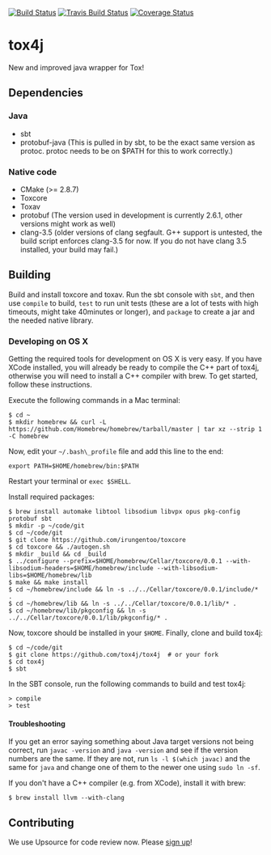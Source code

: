 [![Build Status](https://jenkins.libtoxcore.so/job/Sync%20Tox4j/badge/icon)](https://jenkins.libtoxcore.so/job/Sync%20Tox4j/)
[![Travis Build Status](https://api.travis-ci.org/tox4j/tox4j.svg)](https://travis-ci.org/tox4j/tox4j)
[![Coverage Status](https://coveralls.io/repos/tox4j/tox4j/badge.svg)](https://coveralls.io/r/tox4j/tox4j)

# tox4j

New and improved java wrapper for Tox!

## Dependencies

### Java

* sbt
* protobuf-java (This is pulled in by sbt, to be the exact same version as protoc. protoc needs to be on $PATH for this to work correctly.)

### Native code

* CMake (>= 2.8.7)
* Toxcore
* Toxav
* protobuf (The version used in development is currently 2.6.1, other versions might work as well)
* clang-3.5 (older versions of clang segfault. G++ support is untested, the build script enforces clang-3.5 for now. If you do not have clang 3.5 installed, your build may fail.)

## Building

Build and install toxcore and toxav. Run the sbt console with ```sbt```, and then use ```compile``` to build, ```test``` to run unit tests (these are a lot of tests with high timeouts, might take 40minutes or longer), and ```package``` to create a jar and the needed native library.

### Developing on OS X

Getting the required tools for development on OS X is very easy. If you have XCode installed, you will already be ready to compile the C++ part of tox4j, otherwise you will need to install a C++ compiler with brew. To get started, follow these instructions.

Execute the following commands in a Mac terminal:
```
$ cd ~
$ mkdir homebrew && curl -L https://github.com/Homebrew/homebrew/tarball/master | tar xz --strip 1 -C homebrew
```

Now, edit your `~/.bash\_profile` file and add this line to the end:
```
export PATH=$HOME/homebrew/bin:$PATH
```

Restart your terminal or `exec $SHELL`.

Install required packages:
```
$ brew install automake libtool libsodium libvpx opus pkg-config protobuf sbt 
$ mkdir -p ~/code/git
$ cd ~/code/git
$ git clone https://github.com/irungentoo/toxcore
$ cd toxcore && ./autogen.sh
$ mkdir _build && cd _build
$ ../configure --prefix=$HOME/homebrew/Cellar/toxcore/0.0.1 --with-libsodium-headers=$HOME/homebrew/include --with-libsodium-libs=$HOME/homebrew/lib
$ make && make install
$ cd ~/homebrew/include && ln -s ../../Cellar/toxcore/0.0.1/include/* .
$ cd ~/homebrew/lib && ln -s ../../Cellar/toxcore/0.0.1/lib/* .
$ cd ~/homebrew/lib/pkgconfig && ln -s ../../Cellar/toxcore/0.0.1/lib/pkgconfig/* .
```

Now, toxcore should be installed in your `$HOME`. Finally, clone and build tox4j:
```
$ cd ~/code/git
$ git clone https://github.com/tox4j/tox4j  # or your fork
$ cd tox4j
$ sbt
```

In the SBT console, run the following commands to build and test tox4j:
```
> compile
> test
```

#### Troubleshooting

If you get an error saying something about Java target versions not being correct, run `javac -version` and `java -version` and see if the version numbers are the same. If they are not, run `ls -l $(which javac)` and the same for `java` and change one of them to the newer one using `sudo ln -sf`.

If you don't have a C++ compiler (e.g. from XCode), install it with brew:
```
$ brew install llvm --with-clang
```

## Contributing

We use Upsource for code review now. Please [sign up](https://upsource.slevermann.de)!
